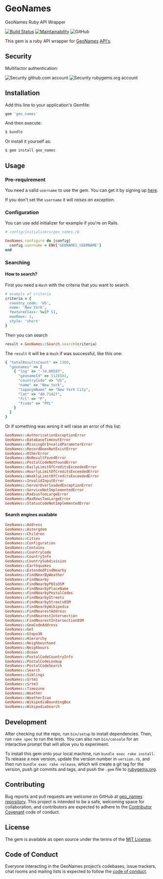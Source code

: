 # GeoNames

GeoNames Ruby API Wrapper

[![Build Status](https://travis-ci.org/WaKeMaTTa/geo_names.svg?branch=master)](https://travis-ci.org/WaKeMaTTa/geo_names)
[![Maintainability](https://api.codeclimate.com/v1/badges/a69ae1a450119061f8e2/maintainability)](https://codeclimate.com/github/WaKeMaTTa/geo_names/maintainability)
![GitHub](https://img.shields.io/github/license/wakematta/geo_names.svg)

This gem is a ruby API wrapper for [GeoNames](https://www.geonames.org/) [API's](https://www.geonames.org/export/web-services.html).

## Security

Multifactor authentication:

![Security github.com account](https://img.shields.io/badge/github.com-enabled-brightgreen.svg)
![Security rubygems.org account](https://img.shields.io/badge/rubygems.org-enabled-brightgreen.svg)

## Installation

Add this line to your application's Gemfile:

```ruby
gem 'geo_names'
```

And then execute:

```bash
$ bundle
```

Or install it yourself as:

```bash
$ gem install geo_names
```

## Usage

### Pre-requirement

You need a valid `username` to use the gem. You can get it by signing up [here](http://www.geonames.org/login).

If you don't set the `username` it will *raises an exception*.

### Configuration

You can use add initializer for example if you're on Rails.

```ruby
# config/initializers/geo_names.rb

GeoNames.configure do |config|
  config.username = ENV['GEONAMES_USERNAME']
end
```

### Searching

#### How to search?

First you need a `Hash` with the criteria that you want to search.

```ruby
# example of criteria
criteria = {
  country_code: 'US',
  name: 'New York',
  featureClass: %w[P S],
  maxRows: 1,
  style: 'short'
}
```

Then you can search
```ruby
result = GeoNames::Search.search(criteria)
```

The `result` it will be a `Hash` if was successful, like this one:
```ruby
{ "totalResultsCount" => 1360,
  "geonames" => [
    { "lng" => "-74.00597",
      "geonameId" => 5128581,
      "countryCode" => "US",
      "name" => "New York",
      "toponymName" => "New York City",
      "lat" => "40.71427",
      "fcl" => "P",
      "fcode" => "PPL"
    }
  ]
}
```

Or if something was wrong it will raise an error of this list:
```ruby
GeoNames::AuthorizationExceptionError
GeoNames::DatabaseTimeoutError
GeoNames::MissingOrInvalidParameterError
GeoNames::RecordDoesNotExistError
GeoNames::OtherError
GeoNames::NoResultFoundError
GeoNames::PostalCodeNotFoundError
GeoNames::DailyLimitOfCreditsExceededError
GeoNames::HourlyLimitOfCreditsExceededError
GeoNames::WeeklyLimitOfCreditsExceededError
GeoNames::InvalidInputError
GeoNames::ServerOverloadedExceptionError
GeoNames::ServiceNotImplementedError
GeoNames::RadiusTooLargeError
GeoNames::MaxRowsTooLargeError
GeoNames::StatusCodeNotImplementedError
```

#### Search engines available

```ruby
GeoNames::Address
GeoNames::Astergdem
GeoNames::Children
GeoNames::Cities
GeoNames::Configuration
GeoNames::Contains
GeoNames::CountryCode
GeoNames::CountryInfo
GeoNames::CountrySubdivision
GeoNames::Earthquakes
GeoNames::ExtendedFindNearby
GeoNames::FindNearByWeather
GeoNames::FindNearby
GeoNames::FindNearbyPOIsOSM
GeoNames::FindNearbyPlaceName
GeoNames::FindNearbyPostalCodes
GeoNames::FindNearbyStreets
GeoNames::FindNearbyStreetsOSM
GeoNames::FindNearbyWikipedia
GeoNames::FindNearestAddress
GeoNames::FindNearestIntersection
GeoNames::FindNearestIntersectionOSM
GeoNames::GeoCodeAddress
GeoNames::Get
GeoNames::Gtopo30
GeoNames::Hierarchy
GeoNames::Neighbourhood
GeoNames::Neighbours
GeoNames::Ocean
GeoNames::PostalCodeCountryInfo
GeoNames::PostalCodeLookup
GeoNames::PostalCodeSearch
GeoNames::Search
GeoNames::Siblings
GeoNames::Srtm1
GeoNames::Srtm3
GeoNames::Timezone
GeoNames::Weather
GeoNames::WeatherIcao
GeoNames::WikipediaBoundingBox
GeoNames::WikipediaSearch
```

## Development

After checking out the repo, run `bin/setup` to install dependencies. Then, run `rake spec` to run the tests. You can also run `bin/console` for an interactive prompt that will allow you to experiment.

To install this gem onto your local machine, run `bundle exec rake install`. To release a new version, update the version number in `version.rb`, and then run `bundle exec rake release`, which will create a git tag for the version, push git commits and tags, and push the `.gem` file to [rubygems.org](https://rubygems.org).

## Contributing

Bug reports and pull requests are welcome on GitHub at [geo_names repository](https://github.com/wakematta/geo_names). This project is intended to be a safe, welcoming space for collaboration, and contributors are expected to adhere to the [Contributor Covenant](http://contributor-covenant.org) code of conduct.

## License

The gem is available as open source under the terms of the [MIT License](https://opensource.org/licenses/MIT).

## Code of Conduct

Everyone interacting in the GeoNames project’s codebases, issue trackers, chat rooms and mailing lists is expected to follow the [code of conduct](https://github.com/[USERNAME]/geo_names/blob/master/CODE_OF_CONDUCT.md).
